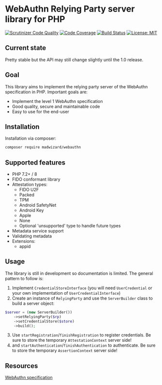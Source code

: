 # WebAuthn Relying Party server library for PHP

[![Scrutinizer Code Quality](https://scrutinizer-ci.com/g/madwizard-org/webauthn-server/badges/quality-score.png?b=master)](https://scrutinizer-ci.com/g/madwizard-org/webauthn-server/?branch=master)
[![Code Coverage](https://scrutinizer-ci.com/g/madwizard-org/webauthn-server/badges/coverage.png?b=master)](https://scrutinizer-ci.com/g/madwizard-org/webauthn-server/?branch=master)
[![Build Status](https://scrutinizer-ci.com/g/madwizard-org/webauthn-server/badges/build.png?b=master)](https://scrutinizer-ci.com/g/madwizard-org/webauthn-server/build-status/master)
[![License: MIT](https://img.shields.io/badge/License-MIT-yellow.svg)](https://opensource.org/licenses/MIT)

## Current state

Pretty stable but the API may still change slightly until the 1.0 release.

## Goal

This library aims to implement the relying party server of the WebAuthn specification in PHP. Important goals are:

- Implement the level 1 WebAuthn specification
- Good quality, secure and maintainable code
- Easy to use for the end-user


## Installation

Installation via composer:
```bash
composer require madwizard/webauthn
```

## Supported features

- PHP 7.2+ / 8
- FIDO conformant library
- Attestation types:
    - FIDO U2F
    - Packed
    - TPM
    - Android SafetyNet
    - Android Key
    - Apple
    - None
    - Optional 'unsupported' type to handle future types
- Metadata service support
- Validating metadata
- Extensions:
    - appid


## Usage

The library is still in development so documentation is limited. The general pattern to follow is:

1. Implement `CredentialStoreInterface` (you will need `UserCredential` or your own implementation of `UserCredentialInterface`)
2. Create an instance of `RelyingParty` and use the `ServerBuilder` class to build a server object:
```php
$server = (new ServerBuilder())
    ->setRelyingParty($rp)
    ->setCredentialStore($store)
    ->build();
```
3. Use `startRegistration`/`finishRegistration` to register credentials. Be sure to store the temporary `AttestationContext` server side!
4. and `startAuthentication`/`finishAuthentication` to authenticate. Be sure to store the temporary `AssertionContext` server side!

## Resources

[WebAuthn specification](https://www.w3.org/TR/webauthn/)
